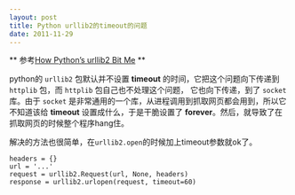 ```yaml
---
layout: post
title: Python urllib2的timeout的问题
date: 2011-11-29
---
```

** 参考[How Python’s urllib2 Bit Me](http://www.somethinkodd.com/oddthinking/2010/05/01/how-pythons-urllib-bit-me/) **

python的 `urllib2` 包默认并不设置 **timeout** 的时间，它把这个问题向下传递到 `httplib` 包，而 `httplib` 包自己也不处理这个问题， 它也向下传递，到了 `socket` 库。由于 `socket` 是非常通用的一个库，从进程调用到抓取网页都会用到，所以它不知道该给 **timeout** 设置成什么，于是干脆设置了 **forever**。然后，就导致了在抓取网页的时候整个程序hang住。

解决的方法也很简单，在`urllib2.open`的时候加上timeout参数就ok了。

    headers = {}
    url = '...'
    request = urllib2.Request(url, None, headers)
    response = urllib2.urlopen(request, timeout=60)
